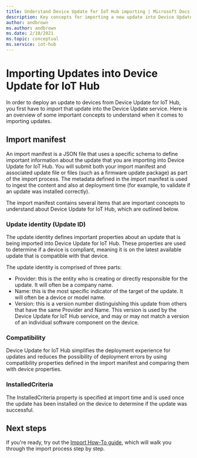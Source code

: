 ```yaml
---
title: Understand Device Update for IoT Hub importing | Microsoft Docs
description: Key concepts for importing a new update into Device Update for IoT Hub.
author: andbrown
ms.author: andbrown
ms.date: 2/10/2021
ms.topic: conceptual
ms.service: iot-hub
---
```


# Importing Updates into Device Update for IoT Hub
In order to deploy an update to devices from Device Update for IoT Hub, you first have to _import_ that update into the Device Update service. Here is an overview of some important concepts to understand when it comes to importing updates.

## Import manifest

An import manifest is a JSON file that uses a specific schema to define important information about the update that you are importing into Device Update for IoT Hub. You will submit both your import manifest and associated update file or files (such as a firmware update package) as part of the import process. The metadata defined in the import manifest is used to ingest the content and also at deployment time (for example, to validate if an update was installed correctly).

The import manifest contains several items that are important concepts to understand about Device Update for IoT Hub, which are outlined below.

### Update identity (Update ID)

The update identity defines important properties about an update that is being imported into Device Update for IoT Hub. These properties are used to determine if a device is compliant, meaning it is on the latest available update that is compatible with that device.

The update identity is comprised of three parts:
* Provider: this is the entity who is creating or directly responsible for the update. It will often be a company name.
* Name: this is the most specific indicator of the target of the update. It will often be a device or model name.
* Version: this is a version number distinguishing this update from others that have the same Provider and Name. This version is used by the Device Update for IoT Hub service, and may or may not match a version of an individual software component on the device. 

### Compatibility

Device Update for IoT Hub simplifies the deployment experience for updates and reduces the possibility of deployment errors by using compatibility properties defined in the import manifest and comparing them with device properties.

### InstalledCriteria

The InstalledCriteria property is specified at import time and is used once the update has been installed on the device to determine if the update was successful.


## Next steps

If you're ready, try out the [Import How-To guide](./import-update.md), which will walk you through the import process step by step.



